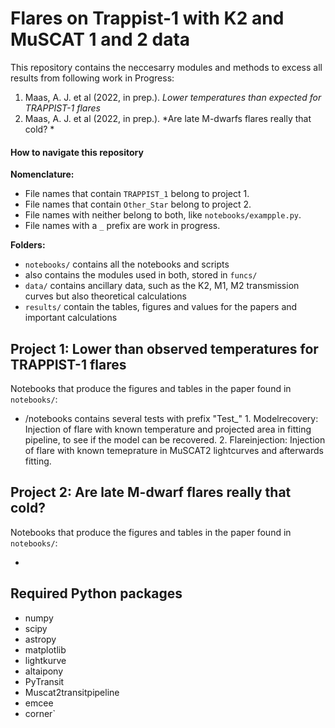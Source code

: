 # Flares on Trappist-1 with K2 and MuSCAT 1 and 2 data

This repository contains the neccesarry modules and methods to excess all results from following work in Progress:

1. Maas, A. J. et al (2022, in prep.). *Lower temperatures than expected for TRAPPIST-1 flares*
2. Maas, A. J. et al (2022, in prep.). *Are late M-dwarfs flares really that cold? *


#### How to navigate this repository

**Nomenclature:**

- File names that contain `TRAPPIST_1` belong to project 1. 
- File names that contain `Other_Star` belong to project 2.
- File names with neither belong to both, like `notebooks/exampple.py`.
- File names with a `_` prefix are work in progress.

**Folders:**

- `notebooks/` contains all the notebooks and scripts 
- also contains the modules used in both, stored in `funcs/`
- `data/` contains ancillary data, such as the K2, M1, M2 transmission curves but also theoretical calculations
- `results/` contain the tables, figures and values for the papers and important calculations 

## Project 1: Lower than observed temperatures for TRAPPIST-1 flares

Notebooks that produce the figures and tables in the paper found in `notebooks/`:

- /notebooks contains several tests with prefix "Test_" 
        1. Modelrecovery: Injection of flare with known temperature and projected area in fitting pipeline, to see if the model can be recovered. 
        2. Flareinjection: Injection of flare with known temeprature in MuSCAT2 lightcurves and afterwards fitting. 
        

## Project 2: Are late M-dwarf flares really that cold? 

Notebooks that produce the figures and tables in the paper found in `notebooks/`:

- 


## Required Python packages

- numpy
- scipy
- astropy
- matplotlib
- lightkurve
- altaipony
- PyTransit
- Muscat2transitpipeline
- emcee
- corner`
